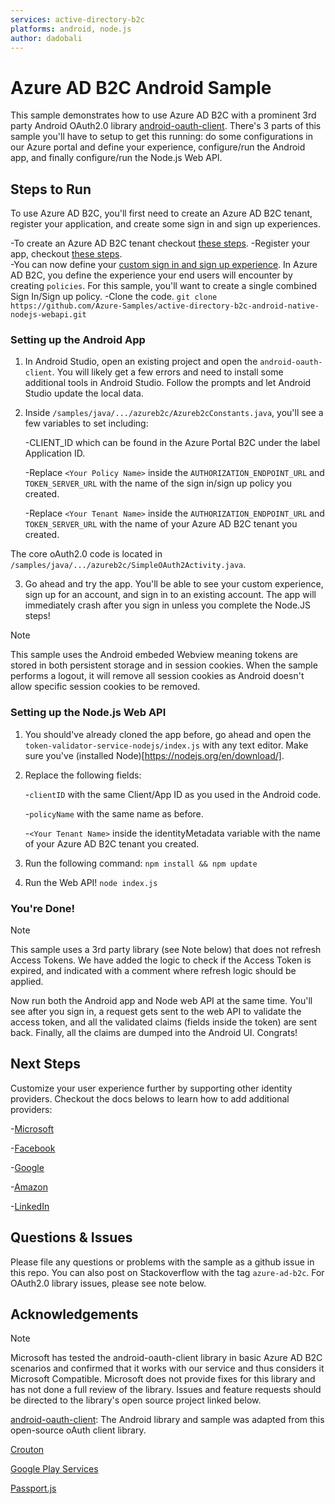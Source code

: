 ```yaml
---
services: active-directory-b2c
platforms: android, node.js
author: dadobali
---
```


# Azure AD B2C Android Sample

This sample demonstrates how to use Azure AD B2C with a prominent 3rd party Android OAuth2.0 library [android-oauth-client](https://github.com/wuman/android-oauth-client). There's 3 parts of this sample you'll have to setup to get this running: do some configurations in our Azure portal and define your experience, configure/run the Android app, and finally configure/run the Node.js Web API. 

## Steps to Run

To use Azure AD B2C, you'll first need to create an Azure AD B2C tenant, register your application, and create some sign in and sign up experiences.  

-To create an Azure AD B2C tenant checkout [these steps](https://docs.microsoft.com/en-us/azure/active-directory-b2c/active-directory-b2c-get-started).
-Register your app, checkout [these steps](https://docs.microsoft.com/en-us/azure/active-directory-b2c/active-directory-b2c-app-registration).  
-You can now define your [custom sign in and sign up experience](https://docs.microsoft.com/en-us/azure/active-directory-b2c/active-directory-b2c-reference-policies).  In Azure AD B2C, you define the experience your end users will encounter by creating `policies`.  For this sample, you'll want to create a single combined Sign In/Sign up policy. 
-Clone the code.
```git clone https://github.com/Azure-Samples/active-directory-b2c-android-native-nodejs-webapi.git```
### Setting up the Android App

1. In Android Studio, open an existing project and open the `android-oauth-client`.  You will likely get a few errors and need to install some additional tools in Android Studio. Follow the prompts and let Android Studio update the local data. 

2. Inside `/samples/java/.../azureb2c/Azureb2cConstants.java`, you'll see a few variables to set including:

	-CLIENT_ID which can be found in the Azure Portal B2C under the label Application ID.

	-Replace `<Your Policy Name>` inside the `AUTHORIZATION_ENDPOINT_URL` and `TOKEN_SERVER_URL` with the name of the sign in/sign up policy you created.

	-Replace `<Your Tenant Name>` inside the `AUTHORIZATION_ENDPOINT_URL` and `TOKEN_SERVER_URL` with the name of your Azure AD B2C tenant you created. 
	
The core oAuth2.0 code is located in `/samples/java/.../azureb2c/SimpleOAuth2Activity.java`. 

3. Go ahead and try the app.  You'll be able to see your custom experience, sign up for an account, and sign in to an existing account. The app will immediately crash after you sign in unless you complete the Node.JS steps!

> [!NOTE]
> This sample uses the Android embeded Webview meaning tokens are stored in both persistent storage and in session cookies.  When the sample performs a logout, it will remove all session cookies as Android doesn't allow specific session cookies to be removed. 
> 
>

### Setting up the Node.js Web API

1. You should've already cloned the app before, go ahead and open the `token-validator-service-nodejs/index.js` with any text editor. Make sure you've (installed Node)[https://nodejs.org/en/download/]. 

2. Replace the following fields:

	-`clientID` with the same Client/App ID as you used in the Android code. 

	-`policyName` with the same name as before.

	-`<Your Tenant Name>` inside the identityMetadata variable with the name of your Azure AD B2C tenant you created.

3. Run the following command: 
```npm install && npm update```

4. Run the Web API!
```node index.js```

### You're Done!

> [!NOTE]
> This sample uses a 3rd party library (see Note below) that does not refresh Access Tokens.  We have added the logic to check if the Access Token is expired, and indicated with a comment where refresh logic should be applied. 
> 
>

Now run both the Android app and Node web API at the same time.  You'll see after you sign in, a request gets sent to the web API to validate the access token, and all the validated claims (fields inside the token) are sent back.  Finally, all the claims are dumped into the Android UI. Congrats!

## Next Steps

Customize your user experience further by supporting other identity providers.  Checkout the docs belows to learn how to add additional providers: 

-[Microsoft](https://docs.microsoft.com/en-us/azure/active-directory-b2c/active-directory-b2c-setup-msa-app)

-[Facebook](https://docs.microsoft.com/en-us/azure/active-directory-b2c/active-directory-b2c-setup-fb-app)

-[Google](https://docs.microsoft.com/en-us/azure/active-directory-b2c/active-directory-b2c-setup-goog-app)

-[Amazon](https://docs.microsoft.com/en-us/azure/active-directory-b2c/active-directory-b2c-setup-amzn-app)

-[LinkedIn](https://docs.microsoft.com/en-us/azure/active-directory-b2c/active-directory-b2c-setup-li-app)


## Questions & Issues

Please file any questions or problems with the sample as a github issue in this repo.  You can also post on Stackoverflow with the tag `azure-ad-b2c`. For OAuth2.0 library issues, please see note below. 

## Acknowledgements

> [!NOTE]
> Microsoft has tested the android-oauth-client library in basic Azure AD B2C scenarios and confirmed that it works with our service and thus considers it Microsoft Compatible.  Microsoft does not provide fixes for this library and has not done a full review of the library.  Issues and feature requests should be directed to the library's open source project linked below. 
>
>

[android-oauth-client](https://github.com/wuman/android-oauth-client):  The Android library and sample was adapted from this open-source oAuth client library. 

[Crouton](https://github.com/keyboardsurfer/Crouton)

[Google Play Services](https://developers.google.com/android/guides/overview)

[Passport.js](http://passportjs.org/)
